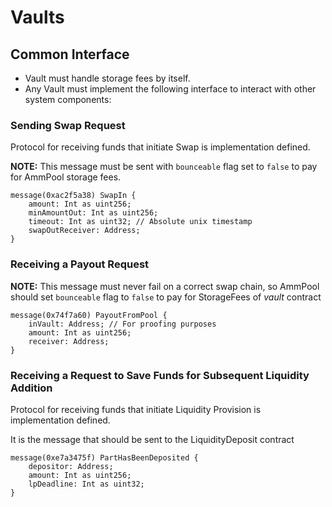 # Vaults

## Common Interface

- Vault must handle storage fees by itself.
- Any Vault must implement the following interface to interact with other system components:

### Sending Swap Request

Protocol for receiving funds that initiate Swap is implementation defined.

**NOTE:** This message must be sent with `bounceable` flag set to `false` to pay for AmmPool storage fees.

```tact
message(0xac2f5a38) SwapIn {
    amount: Int as uint256;
    minAmountOut: Int as uint256;
    timeout: Int as uint32; // Absolute unix timestamp
    swapOutReceiver: Address;
}
```

### Receiving a Payout Request

**NOTE:** This message must never fail on a correct swap chain, so AmmPool should set `bounceable` flag to `false` to pay for StorageFees of _vault_ contract

```tact
message(0x74f7a60) PayoutFromPool {
    inVault: Address; // For proofing purposes
    amount: Int as uint256;
    receiver: Address;
}
```

### Receiving a Request to Save Funds for Subsequent Liquidity Addition

Protocol for receiving funds that initiate Liquidity Provision is implementation defined.

It is the message that should be sent to the LiquidityDeposit contract

```tact
message(0xe7a3475f) PartHasBeenDeposited {
    depositor: Address;
    amount: Int as uint256;
    lpDeadline: Int as uint32;
}
```
